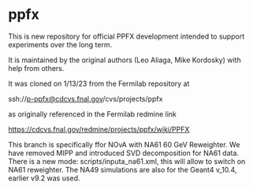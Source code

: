 # ppfx

This is new repository for official PPFX development intended to support experiments over the long term.

It is maintained by the original authors (Leo Aliaga, Mike Kordosky) with help from others.

It was cloned on 1/13/23 from the Fermilab repository at

ssh://p-ppfx@cdcvs.fnal.gov/cvs/projects/ppfx 

as originally referenced in the Fermilab redmine link

https://cdcvs.fnal.gov/redmine/projects/ppfx/wiki/PPFX



This branch is specifically ffor NOvA with NA61 60 GeV Reweighter. We have removed MIPP and introduced SVD decomposition for NA61 data.
There is a new mode: scripts/inputa_na61.xml, this will allow to switch on NA61 reweighter.
The NA49 simulations are also for the Geant4 v_10.4, earlier v9.2 was used.
